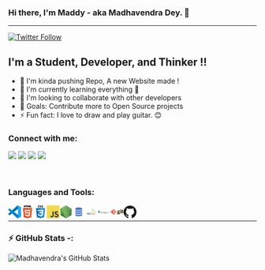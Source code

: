 ### Hi there, I'm Maddy - aka Madhavendra Dey. 👋
----------------------------------------------

[![Twitter Follow](https://img.shields.io/twitter/follow/deymadhav?color=1DA1F2&logo=twitter&style=for-the-badge)](https://twitter.com/intent/follow?original_referer=https%3A%2F%2Fgithub.com%2Fdeymadhav&screen_name=deymadhav)

## I'm a Student, Developer, and Thinker !!

- 🔭 I'm kinda pushing Repo, A new Website made !
- 🌱 I'm currently learning everything 🤣
- 👯 I'm looking to collaborate with other developers
- 🥅 Goals: Contribute more to Open Source projects
- ⚡ Fun fact: I love to draw and play guitar. 😊



### Connect with me:


[<img src="https://cdn.cdnlogo.com/logos/y/57/youtube-icon.svg" width="3%" margin-inline="0.5rem">][youtube]
[<img src="https://cdn.cdnlogo.com/logos/t/96/twitter-icon.svg" width="3%" style="margin-inline=0.5rem">][twitter]
[<img src="https://cdn.cdnlogo.com/logos/l/66/linkedin-icon.svg" width="3%" style="margin-inline=0.5rem">][linkedin]
[<img src="https://cdn.cdnlogo.com/logos/i/4/instagram.svg" width="3%" style="margin-inline=0.5rem">][instagram]

<br />

### Languages and Tools:

<img align="left" alt="Visual Studio Code" width="26px" src="https://raw.githubusercontent.com/github/explore/80688e429a7d4ef2fca1e82350fe8e3517d3494d/topics/visual-studio-code/visual-studio-code.png" />
<img align="left" alt="HTML5" width="26px" src="https://raw.githubusercontent.com/github/explore/80688e429a7d4ef2fca1e82350fe8e3517d3494d/topics/html/html.png" />
<img align="left" alt="CSS3" width="26px" src="https://raw.githubusercontent.com/github/explore/80688e429a7d4ef2fca1e82350fe8e3517d3494d/topics/css/css.png" />
<img align="left" alt="JavaScript" width="26px" src="https://raw.githubusercontent.com/github/explore/80688e429a7d4ef2fca1e82350fe8e3517d3494d/topics/javascript/javascript.png" />
<img align="left" alt="Node.js" width="26px" src="https://raw.githubusercontent.com/github/explore/80688e429a7d4ef2fca1e82350fe8e3517d3494d/topics/nodejs/nodejs.png" />
<img align="left" alt="SQL" width="26px" src="https://raw.githubusercontent.com/github/explore/80688e429a7d4ef2fca1e82350fe8e3517d3494d/topics/sql/sql.png" />
<img align="left" alt="MySQL" width="26px" src="https://raw.githubusercontent.com/github/explore/80688e429a7d4ef2fca1e82350fe8e3517d3494d/topics/mysql/mysql.png" />
<img align="left" alt="MongoDB" width="26px" src="https://raw.githubusercontent.com/github/explore/80688e429a7d4ef2fca1e82350fe8e3517d3494d/topics/mongodb/mongodb.png" />
<img align="left" alt="Git" width="26px" src="https://raw.githubusercontent.com/github/explore/80688e429a7d4ef2fca1e82350fe8e3517d3494d/topics/git/git.png" />
<img align="left" alt="GitHub" width="26px" src="https://raw.githubusercontent.com/github/explore/78df643247d429f6cc873026c0622819ad797942/topics/github/github.png" />

<br />

---

 ### :zap: GitHub Stats -:

  <img align="left" alt="Madhavendra's GitHub Stats" src="https://github-readme-stats.vercel.app/api?username=madhavDey98&show_icons=true&theme=cobalt" />



[twitter]: https://twitter.com/deymadhav
[youtube]: https://www.youtube.com/user/madhavendradey69
[instagram]: https://instagram.com/madhav_dey
[linkedin]: https://www.linkedin.com/in/madhavendra-dey-77a96912b
